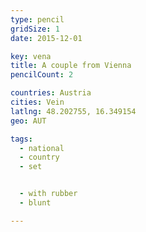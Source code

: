 ```yaml
---
type: pencil
gridSize: 1
date: 2015-12-01

key: vena
title: A couple from Vienna
pencilCount: 2

countries: Austria
cities: Vein
latlng: 48.202755, 16.349154
geo: AUT

tags:
  - national
  - country
  - set


  - with rubber
  - blunt

---
```


